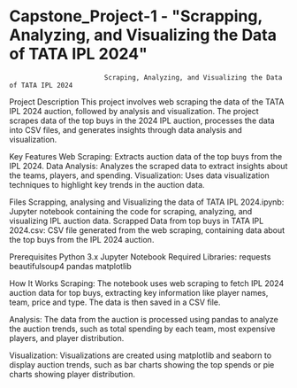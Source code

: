 # Capstone_Project-1 - "Scrapping, Analyzing, and Visualizing the Data of TATA IPL 2024"

                            Scraping, Analyzing, and Visualizing the Data of TATA IPL 2024

Project Description
This project involves web scraping the data of the TATA IPL 2024 auction, followed by analysis and visualization. The project scrapes data of the top buys in the 2024 IPL auction, processes the data into CSV files, and generates insights through data analysis and visualization.

Key Features
Web Scraping: Extracts auction data of the top buys from the IPL 2024.
Data Analysis: Analyzes the scraped data to extract insights about the teams, players, and spending.
Visualization: Uses data visualization techniques to highlight key trends in the auction data.

Files
Scrapping, analysing and Visualizing the data of TATA IPL 2024.ipynb: Jupyter notebook containing the code for scraping, analyzing, and visualizing IPL auction data.
Scrapped Data from top buys in TATA IPL 2024.csv: CSV file generated from the web scraping, containing data about the top buys from the IPL 2024 auction.

Prerequisites
Python 3.x
Jupyter Notebook
Required Libraries:
requests
beautifulsoup4
pandas
matplotlib

How It Works
Scraping: The notebook uses web scraping to fetch IPL 2024 auction data for top buys, extracting key information like player names, team, price and type. The data is then saved in a CSV file.

Analysis: The data from the auction is processed using pandas to analyze the auction trends, such as total spending by each team, most expensive players, and player distribution.

Visualization: Visualizations are created using matplotlib and seaborn to display auction trends, such as bar charts showing the top spends or pie charts showing player distribution.

